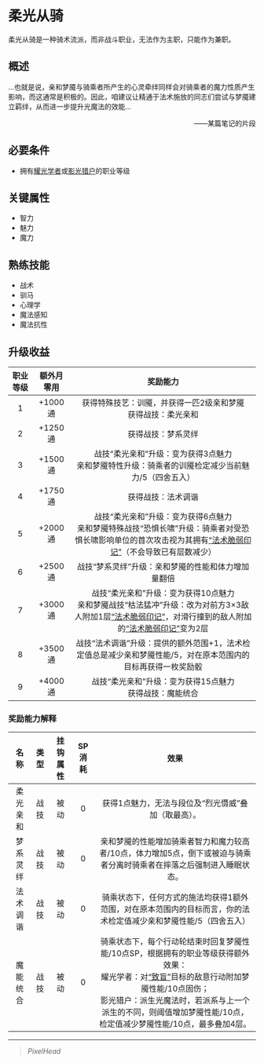 # 柔光从骑

柔光从骑是一种骑术流派，而非战斗职业，无法作为主职，只能作为兼职。

## 概述

…也就是说，亲和梦魇与骑乘者所产生的心灵牵绊同样会对骑乘者的魔力性质产生影响，而这通常是积极的。因此，咱建议让精通于法术施放的同志们尝试与梦魇建立羁绊，从而进一步提升光魔法的效能…<br> <div align="right">——某篇笔记的片段</div>

## 必要条件

* 拥有<a href="../lightmaster" target="_blank">耀光学者</a>或<a href="../lightmarksman" target="_blank">影光猎户</a>的职业等级

## 关键属性

* 智力
* 魅力
* 魔力

## 熟练技能

* 战术
* 驯马
* 心理学
* 魔法感知
* 魔法抗性

## 升级收益

职业等级|额外月零用|奖励能力
:--:|:--:|:--:
1|+1000通|获得特殊技艺：训魇，并获得一匹2级亲和梦魇<br>获得战技：柔光亲和
2|+1250通|获得战技：梦系灵绊
3|+1500通|战技“柔光亲和”升级：变为获得3点魅力<br>亲和梦魇特性升级：骑乘者的训魇检定减少当前魅力/5（四舍五入）
4|+1750通|获得战技：法术调谐
5|+2000通|战技“柔光亲和”升级：变为获得6点魅力<br>亲和梦魇特殊战技“恐惧长啸”升级：骑乘者对受恐惧长啸影响单位的首次攻击视为其拥有<a href="../../../../status/mark/#法术脆弱印记" target="_blank">“法术脆弱印记”</a>（不会导致已有层数减少）
6|+2500通|战技“梦系灵绊”升级：亲和梦魇的性能和体力增加量翻倍
7|+3000通|战技“柔光亲和”升级：变为获得10点魅力<br>亲和梦魇战技“枯法猛冲”升级：改为对前方3×3敌人附加1层<a href="../../../../status/mark/#法术脆弱印记" target="_blank">“法术脆弱印记”</a>，对滑行撞到的敌人附加的<a href="../../../../status/mark/#法术脆弱印记" target="_blank">“法术脆弱印记”</a>变为2层
8|+3500通|战技“法术调谐”升级：提供的额外范围+1，法术检定值总是减少亲和梦魇性能/5，对在原本范围内的目标再获得一枚奖励骰
9|+4000通|战技“柔光亲和”升级：变为获得15点魅力<br>获得战技：魔能统合

### 奖励能力解释

名称|类型|挂钩属性|SP消耗|效果
:--:|:--:|:--:|:--:|:--:
柔光亲和|战技|被动|0|获得1点魅力，无法与段位及“烈光慑威”叠加（取最高）。
梦系灵绊|战技|被动|0|亲和梦魇的性能增加骑乘者智力和魔力较高者/10点，体力增加5点，倒下或被迫与骑乘者分离时骑乘者在摔落之后强制进入睡眠状态。
法术调谐|战技|被动|0|骑乘状态下，任何方式的施法均获得1额外范围，对在原本范围内的目标而言，你的法术检定值减少亲和梦魇性能/5（四舍五入）
魔能统合|战技|被动|0|骑乘状态下，每个行动轮结束时回复梦魇性能/10点SP，根据拥有的职业等级获得额外效果：<br>耀光学者：对<a href="../../../../status/normal/#致盲" target="_blank">“致盲”</a>目标的敌意行动附加梦魇性能/10点固伤；<br>影光猎户：派生光魔法时，若派系与上一个派生的不同，则阈值增加梦魇性能/10点，检定值减少梦魇性能/10点，最多叠加4层。

---

> *PixelHead*